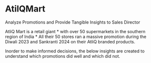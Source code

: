 # AtilQMart
Analyze Promotions and Provide Tangible Insights to Sales Director

AtliQ Mart is a retail giant
      * with over 50 supermarkets in the southern region of India
      * All their 50 stores ran a massive promotion during the Diwali 2023 and Sankranti 2024 on their AtliQ branded products.
 
Inorder to make informed decisions, the below insights are created to understand which promotions did well and which did not. 

